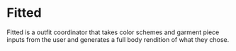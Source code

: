 # Fitted
Fitted is a outfit coordinator that takes color schemes and garment piece inputs from the user and generates a full body rendition of what they chose.
